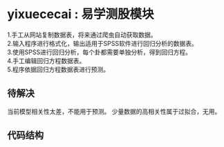 yixuececai : 易学测股模块
=========================================================

1.手工从网站复制数据表，将来通过爬虫自动获取数据。  
2.输入程序进行格式化，输出适用于SPSS软件进行回归分析的数据表。  
3.使用SPSS进行回归分析，每个卦都需要单独分析，得到回归方程。  
4.手工编辑回归方程数据表。  
5.程序依据回归方程数据表进行预测。  

待解决
------

当前模型相关性太差，不能用于预测。
少量数据的高相关性属于过拟合，无用。


代码结构
--------

